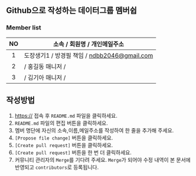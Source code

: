 ## Github으로 작성하는 데이터그룹 멤버쉽

### Member list

|NO  |     소속 / 회원명 / 개인메일주소             |
|:--:|----------------------------------------|
|1   | 도장생기1 / 방경필 책임  / ndbb2046@gmail.com|
|2   |         / 홍길동 매니저 /                  |
|3   |         / 김기아 매니저 /                  |


<!-- 여기에 한 줄 추가해 주세요 -->
<!-- |NO|소속/회원명/개인메일주소| -->

## 작성방법

1. [https://](https://) 접속 후 `README.md` 파일을 클릭하세요.
2. `README.md` 파일의 편집 버튼을 클릭하세요.
3. 멤버 명단에 자신의 소속,이름,메일주소를 작성하여 한 줄을 추가해 주세요.
4. `[Propose file change]` 버튼을 클릭하세요.
5. `[Create pull request]` 버튼을 클릭하세요.
6. `[Create pull request]` 버튼을 한 번 더 클릭하세요.
7. 커뮤니티 관리자의 `Merge`를 기다려 주세요. `Merge`가 되어야 수정 내역이 본 문서에 반영되고 `contributors`로 등록됩니다.
